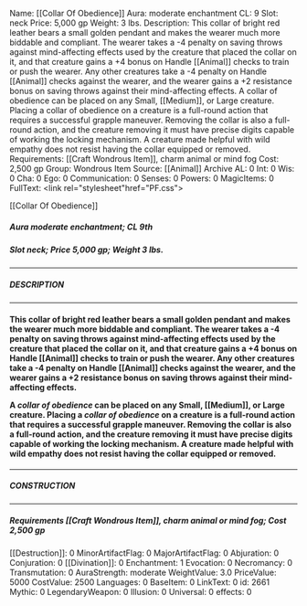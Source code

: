 Name: [[Collar Of Obedience]]
Aura: moderate enchantment
CL: 9
Slot: neck
Price: 5,000 gp
Weight: 3 lbs.
Description: This collar of bright red leather bears a small golden pendant and makes the wearer much more biddable and compliant. The wearer takes a -4 penalty on saving throws against mind-affecting effects used by the creature that placed the collar on it, and that creature gains a +4 bonus on Handle [[Animal]] checks to train or push the wearer. Any other creatures take a -4 penalty on Handle [[Animal]] checks against the wearer, and the wearer gains a +2 resistance bonus on saving throws against their mind-affecting effects. A collar of obedience can be placed on any Small, [[Medium]], or Large creature. Placing a collar of obedience on a creature is a full-round action that requires a successful grapple maneuver. Removing the collar is also a full-round action, and the creature removing it must have precise digits capable of working the locking mechanism. A creature made helpful with wild empathy does not resist having the collar equipped or removed.
Requirements: [[Craft Wondrous Item]], charm animal or mind fog
Cost: 2,500 gp
Group: Wondrous Item
Source: [[Animal]] Archive
AL: 0
Int: 0
Wis: 0
Cha: 0
Ego: 0
Communication: 0
Senses: 0
Powers: 0
MagicItems: 0
FullText: <link rel="stylesheet"href="PF.css"><div class="heading"><p class="alignleft">[[Collar Of Obedience]]</p><div style="clear: both;"></div></div><div><h5><b>Aura </b>moderate enchantment; <b>CL </b>9th</h5><h5><b>Slot </b>neck; <b>Price </b>5,000 gp; <b>Weight </b>3 lbs.</h5></div><hr/><div><h5><b>DESCRIPTION</b></h5></div><hr/><div><h4><p>This collar of bright red leather bears a small golden pendant and makes the wearer much more biddable and compliant. The wearer takes a -4 penalty on saving throws against mind-affecting effects used by the creature that placed the collar on it, and that creature gains a +4 bonus on Handle [[Animal]] checks to train or push the wearer. Any other creatures take a -4 penalty on Handle [[Animal]] checks against the wearer, and the wearer gains a +2 resistance bonus on saving throws against their mind-affecting effects. </p><p>A <i>collar of obedience</i> can be placed on any Small, [[Medium]], or Large creature. Placing a <i>collar of obedience</i> on a creature is a full-round action that requires a successful grapple maneuver. Removing the collar is also a full-round action, and the creature removing it must have precise digits capable of working the locking mechanism. A creature made helpful with wild empathy does not resist having the collar equipped or removed.</p></h4></div><hr/><div><h5><b>CONSTRUCTION</b></h5></div><hr/><div><h5><b>Requirements </b>[[Craft Wondrous Item]], <i>charm animal or mind fog</i>; <b>Cost </b>2,500 gp</h5></div>
[[Destruction]]: 0
MinorArtifactFlag: 0
MajorArtifactFlag: 0
Abjuration: 0
Conjuration: 0
[[Divination]]: 0
Enchantment: 1
Evocation: 0
Necromancy: 0
Transmutation: 0
AuraStrength: moderate
WeightValue: 3.0
PriceValue: 5000
CostValue: 2500
Languages: 0
BaseItem: 0
LinkText: 0
id: 2661
Mythic: 0
LegendaryWeapon: 0
Illusion: 0
Universal: 0
effects: 0
